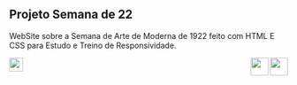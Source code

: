  ## Projeto Semana de 22
 
WebSite sobre a Semana de Arte de Moderna de 1922 feito com HTML E CSS para Estudo e Treino de Responsividade.

<a href="https://github.com/marianamartiyns"><img height="25" src="https://img.shields.io/badge/-Mariana Martins-black?logo=github&style=flat-square"/></a>
<img align="right" width ='32px' src ='https://cdn.jsdelivr.net/gh/devicons/devicon/icons/html5/html5-original.svg'> </a>
<img align="right" width ='32px' src ='https://cdn.jsdelivr.net/gh/devicons/devicon/icons/css3/css3-original.svg'> </a>
